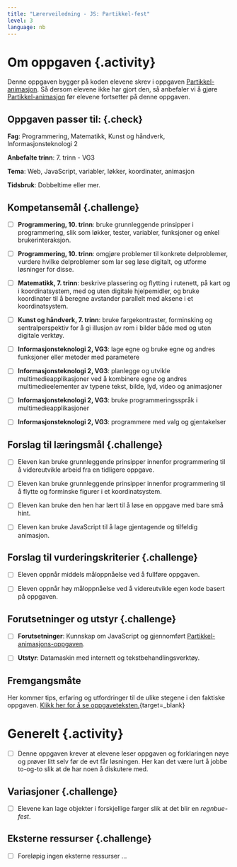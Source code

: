 ```yaml
---
title: "Lærerveiledning - JS: Partikkel-fest"
level: 3
language: nb
---
```


# Om oppgaven {.activity}
Denne oppgaven bygger på koden elevene skrev i oppgaven [Partikkel-animasjon](../partikkel_animasjon/partikkel_animasjon.html). Så dersom elevene ikke har gjort den, så anbefaler vi å gjøre [Partikkel-animasjon](../partikkel_animasjon/partikkel_animasjon.html) før elevene fortsetter på denne oppgaven.


## Oppgaven passer til: {.check}
 __Fag__: Programmering, Matematikk, Kunst og håndverk, Informasjonsteknologi 2

__Anbefalte trinn__: 7. trinn - VG3

__Tema__: Web, JavaScript, variabler, løkker, koordinater, animasjon

__Tidsbruk__: Dobbeltime eller mer.


## Kompetansemål {.challenge}

- [ ]  __Programmering, 10. trinn__: bruke grunnleggende prinsipper i programmering, slik som løkker, tester, variabler, funksjoner og enkel brukerinteraksjon.

- [ ]  __Programmering, 10. trinn__: omgjøre problemer til konkrete delproblemer, vurdere hvilke delproblemer som lar seg løse digitalt, og utforme løsninger for disse.

- [ ] __Matematikk, 7. trinn__: beskrive plassering og flytting i rutenett, på kart og i koordinatsystem, med og uten digitale hjelpemidler, og bruke koordinater til å beregne avstander parallelt med aksene i et koordinatsystem.

- [ ] __Kunst og håndverk, 7. trinn__: bruke fargekontraster, forminsking og sentralperspektiv for å gi illusjon av rom i bilder både med og uten digitale verktøy.

- [ ] __Informasjonsteknologi 2, VG3__: lage egne og bruke egne og andres funksjoner eller metoder med parametere

- [ ] __Informasjonsteknologi 2, VG3__: planlegge og utvikle multimedieapplikasjoner ved å kombinere egne og andres multimedieelementer av typene tekst, bilde, lyd, video og animasjoner

- [ ] __Informasjonsteknologi 2, VG3__: bruke programmeringsspråk i multimedieapplikasjoner

- [ ] __Informasjonsteknologi 2, VG3__: programmere med valg og gjentakelser


## Forslag til læringsmål {.challenge}

- [ ] Eleven kan bruke grunnleggende prinsipper innenfor programmering til å videreutvikle arbeid fra en tidligere oppgave.
- [ ] Eleven kan bruke grunnleggende prinsipper innenfor programmering til å flytte og forminske figurer i et koordinatsystem.
- [ ] Eleven kan bruke den hen har lært til å løse en oppgave med bare små hint.
- [ ] Eleven kan bruke JavaScript til å lage gjentagende og tilfeldig animasjon.


## Forslag til vurderingskriterier {.challenge}

- [ ] Eleven oppnår middels måloppnåelse ved å fullføre oppgaven.
- [ ] Eleven oppnår høy måloppnåelse ved å videreutvikle egen kode basert på oppgaven.


## Forutsetninger og utstyr {.challenge}
- [ ]  __Forutsetninger__: Kunnskap om JavaScript og gjennomført [Partikkel-animasjons-oppgaven](../partikkel_animasjon/partikkel_animasjon.html).

- [ ]  __Utstyr__: Datamaskin med internett og tekstbehandlingsverktøy.


## Fremgangsmåte
Her kommer tips, erfaring og utfordringer til de ulike stegene i den faktiske oppgaven. [Klikk her for å se oppgaveteksten.](../partikkel_2/partikkel_2.html){target=_blank}

# Generelt {.activity}
- [ ] Denne oppgaven krever at elevene leser oppgaven og forklaringen nøye og prøver litt selv før de evt får løsningen. Her kan det være lurt å jobbe to-og-to slik at de har noen å diskutere med.

## Variasjoner {.challenge}
- [ ]  Elevene kan lage objekter i forskjellige farger slik at det blir en _regnbue-fest_.

## Eksterne ressurser {.challenge}
- [ ] Foreløpig ingen eksterne ressurser ...
